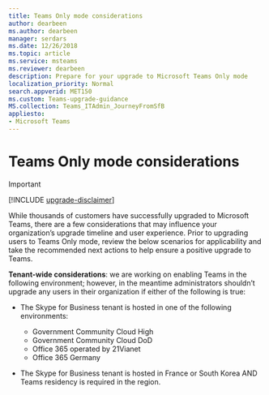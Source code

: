 ```yaml
---
title: Teams Only mode considerations
author: dearbeen
ms.author: dearbeen
manager: serdars
ms.date: 12/26/2018
ms.topic: article
ms.service: msteams
ms.reviewer: dearbeen
description: Prepare for your upgrade to Microsoft Teams Only mode 
localization_priority: Normal
search.appverid: MET150
ms.custom: Teams-upgrade-guidance
MS.collection: Teams_ITAdmin_JourneyFromSfB
appliesto:
- Microsoft Teams
---
```


# Teams Only mode considerations



> [!IMPORTANT]
> [!INCLUDE [upgrade-disclaimer](includes/upgrade-disclaimer.md)]

While thousands of customers have successfully upgraded to Microsoft Teams, there are a few considerations that may influence your organization’s upgrade timeline and user experience. Prior to upgrading users to Teams Only mode, review the below scenarios for applicability and take the recommended next actions to help ensure a positive upgrade to Teams. 

**Tenant-wide considerations**: we are working on enabling Teams in the following environment; however, in the meantime administrators shouldn’t upgrade any users in their organization if either of the following is true:

- The Skype for Business tenant is hosted in one of the following environments:
    - Government Community Cloud High
    - Government Community Cloud DoD
    - Office 365 operated by 21Vianet
    - Office 365 Germany

- The Skype for Business tenant is hosted in France or South Korea AND Teams residency is required in the region.